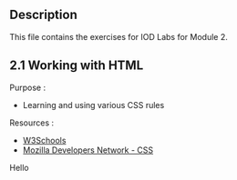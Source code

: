 ## Description

This file contains the exercises for IOD Labs for Module 2.

## 2.1 Working with HTML

Purpose :

- Learning and using various CSS rules

Resources :

- [W3Schools](https://www.w3schools.com/)
- [Mozilla Developers Network - CSS](https://developer.mozilla.org/en-US/docs/Web/CSS)

Hello
